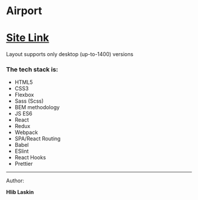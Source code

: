 # Airport

<h1> <a href='https://lively-druid-beaeff.netlify.app/'>Site Link</a> </h1>

Layout supports only desktop (up-to-1400) versions


<h3>The tech stack is:</h3>
<ul>
  <li>HTML5</li>
  <li>CSS3</li>  
  <li>Flexbox</li>  
  <li>Sass (Scss)</li>  
  <li>BEM methodology</li>   
  <li>JS ES6</li>
  <li>React</li>
  <li>Redux</li>
  <li>Webpack</li>
  <li>SPA/React Routing</li>
  <li>Babel</li>
  <li>ESlint</li>
  <li>React Hooks</li>
  <li>Prettier</li>
</ul>

<hr>

Author:

<b>Hlib Laskin</b>
